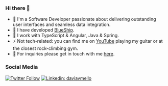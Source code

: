 ### Hi there 👋

- 🔭  I'm a Software Developer passionate about delivering outstanding user interfaces and seamless data integration.
- 🚀 I have developed [BlueShip](https://play.google.com/store/apps/details?id=com.blueship.mobile).
- 🥞  I work with TypeScript & Angular, Java & Spring. 
- ⚡ Not tech-related: you can find me on [YouTube](https://youtu.be/yyyYsj0ovtY) playing my guitar or at the closest rock-climbing gym.
- 📮  For inquiries please get in touch with me [here](https://www.davimello.com/#contact).
### Social Media

[![Twitter Follow](https://img.shields.io/twitter/follow/loiane?style=social)]([https://twitter.com/DaviMello](https://twitter.com/DaviMello))
[![Linkedin: daviavmello](https://img.shields.io/badge/-Linkedin-blue?style=flat-square&logo=Linkedin&logoColor=white&link=https://www.linkedin.com/in/daviavmello/)]([https://www.linkedin.com/in/loiane/](https://www.linkedin.com/in/daviavmello/))
